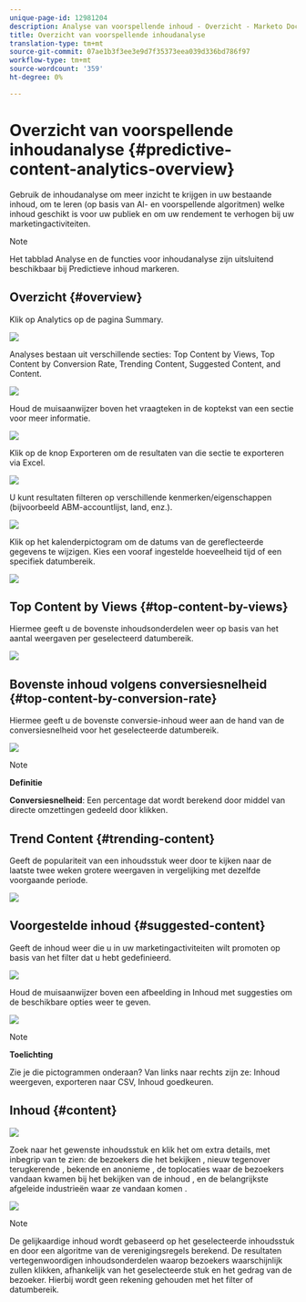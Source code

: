 ```yaml
---
unique-page-id: 12981204
description: Analyse van voorspellende inhoud - Overzicht - Marketo Docs - Productdocumentatie
title: Overzicht van voorspellende inhoudanalyse
translation-type: tm+mt
source-git-commit: 07ae1b3f3ee3e9d7f35373eea039d336bd786f97
workflow-type: tm+mt
source-wordcount: '359'
ht-degree: 0%

---
```



# Overzicht van voorspellende inhoudanalyse {#predictive-content-analytics-overview}

Gebruik de inhoudanalyse om meer inzicht te krijgen in uw bestaande inhoud, om te leren (op basis van AI- en voorspellende algoritmen) welke inhoud geschikt is voor uw publiek en om uw rendement te verhogen bij uw marketingactiviteiten.

>[!NOTE]
>
>Het tabblad Analyse en de functies voor inhoudanalyse zijn uitsluitend beschikbaar bij Predictieve inhoud markeren.

## Overzicht {#overview}

Klik op Analytics op de pagina Summary.

![](assets/one.png)

Analyses bestaan uit verschillende secties: Top Content by Views, Top Content by Conversion Rate, Trending Content, Suggested Content, and Content.

![](assets/new-2.png)

Houd de muisaanwijzer boven het vraagteken in de koptekst van een sectie voor meer informatie.

![](assets/new-3.png)

Klik op de knop Exporteren om de resultaten van die sectie te exporteren via Excel.

![](assets/new-3point5.png)

U kunt resultaten filteren op verschillende kenmerken/eigenschappen (bijvoorbeeld ABM-accountlijst, land, enz.).

![](assets/pca.png)

Klik op het kalenderpictogram om de datums van de gereflecteerde gegevens te wijzigen. Kies een vooraf ingestelde hoeveelheid tijd of een specifiek datumbereik.

![](assets/dates.png)

## Top Content by Views {#top-content-by-views}

Hiermee geeft u de bovenste inhoudsonderdelen weer op basis van het aantal weergaven per geselecteerd datumbereik.

![](assets/new-6.png)

## Bovenste inhoud volgens conversiesnelheid {#top-content-by-conversion-rate}

Hiermee geeft u de bovenste conversie-inhoud weer aan de hand van de conversiesnelheid voor het geselecteerde datumbereik.

![](assets/new-7.png)

>[!NOTE]
>
>**Definitie**
>
>**Conversiesnelheid**: Een percentage dat wordt berekend door middel van directe omzettingen gedeeld door klikken.

## Trend Content {#trending-content}

Geeft de populariteit van een inhoudsstuk weer door te kijken naar de laatste twee weken grotere weergaven in vergelijking met dezelfde voorgaande periode.

![](assets/new-8.png)

## Voorgestelde inhoud {#suggested-content}

Geeft de inhoud weer die u in uw marketingactiviteiten wilt promoten op basis van het filter dat u hebt gedefinieerd.

![](assets/image2017-10-3-10-3a18-3a35.png)

Houd de muisaanwijzer boven een afbeelding in Inhoud met suggesties om de beschikbare opties weer te geven.

![](assets/image2017-10-3-10-3a21-3a37.png)

>[!NOTE]
>
>**Toelichting**
>
>Zie je die pictogrammen onderaan? Van links naar rechts zijn ze: Inhoud weergeven, exporteren naar CSV, Inhoud goedkeuren.

## Inhoud {#content}

![](assets/image2017-10-3-10-3a22-3a24.png)

Zoek naar het gewenste inhoudsstuk en klik het om extra details, met inbegrip van te zien: de bezoekers die het bekijken , nieuw tegenover terugkerende , bekende en anonieme , de toplocaties waar de bezoekers vandaan kwamen bij het bekijken van de inhoud , en de belangrijkste afgeleide industrieën waar ze vandaan komen .

![](assets/image2017-10-3-10-3a23-3a40.png)

>[!NOTE]
>
>De gelijkaardige inhoud wordt gebaseerd op het geselecteerde inhoudsstuk en door een algoritme van de verenigingsregels berekend. De resultaten vertegenwoordigen inhoudsonderdelen waarop bezoekers waarschijnlijk zullen klikken, afhankelijk van het geselecteerde stuk en het gedrag van de bezoeker. Hierbij wordt geen rekening gehouden met het filter of datumbereik.


